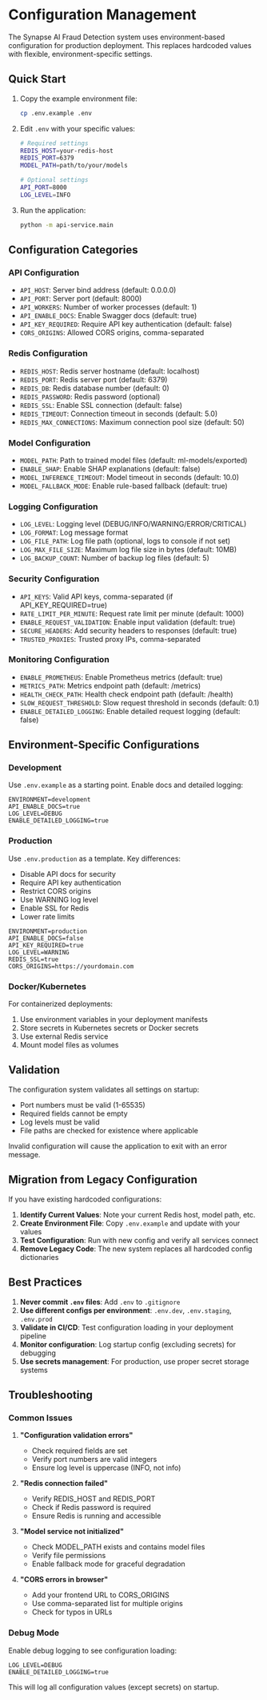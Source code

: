 # Configuration Management

The Synapse AI Fraud Detection system uses environment-based configuration for production deployment. This replaces hardcoded values with flexible, environment-specific settings.

## Quick Start

1. Copy the example environment file:
   ```bash
   cp .env.example .env
   ```

2. Edit `.env` with your specific values:
   ```bash
   # Required settings
   REDIS_HOST=your-redis-host
   REDIS_PORT=6379
   MODEL_PATH=path/to/your/models
   
   # Optional settings
   API_PORT=8000
   LOG_LEVEL=INFO
   ```

3. Run the application:
   ```bash
   python -m api-service.main
   ```

## Configuration Categories

### API Configuration
- `API_HOST`: Server bind address (default: 0.0.0.0)
- `API_PORT`: Server port (default: 8000)
- `API_WORKERS`: Number of worker processes (default: 1)
- `API_ENABLE_DOCS`: Enable Swagger docs (default: true)
- `API_KEY_REQUIRED`: Require API key authentication (default: false)
- `CORS_ORIGINS`: Allowed CORS origins, comma-separated

### Redis Configuration
- `REDIS_HOST`: Redis server hostname (default: localhost)
- `REDIS_PORT`: Redis server port (default: 6379)
- `REDIS_DB`: Redis database number (default: 0)
- `REDIS_PASSWORD`: Redis password (optional)
- `REDIS_SSL`: Enable SSL connection (default: false)
- `REDIS_TIMEOUT`: Connection timeout in seconds (default: 5.0)
- `REDIS_MAX_CONNECTIONS`: Maximum connection pool size (default: 50)

### Model Configuration
- `MODEL_PATH`: Path to trained model files (default: ml-models/exported)
- `ENABLE_SHAP`: Enable SHAP explanations (default: false)
- `MODEL_INFERENCE_TIMEOUT`: Model timeout in seconds (default: 10.0)
- `MODEL_FALLBACK_MODE`: Enable rule-based fallback (default: true)

### Logging Configuration
- `LOG_LEVEL`: Logging level (DEBUG/INFO/WARNING/ERROR/CRITICAL)
- `LOG_FORMAT`: Log message format
- `LOG_FILE_PATH`: Log file path (optional, logs to console if not set)
- `LOG_MAX_FILE_SIZE`: Maximum log file size in bytes (default: 10MB)
- `LOG_BACKUP_COUNT`: Number of backup log files (default: 5)

### Security Configuration
- `API_KEYS`: Valid API keys, comma-separated (if API_KEY_REQUIRED=true)
- `RATE_LIMIT_PER_MINUTE`: Request rate limit per minute (default: 1000)
- `ENABLE_REQUEST_VALIDATION`: Enable input validation (default: true)
- `SECURE_HEADERS`: Add security headers to responses (default: true)
- `TRUSTED_PROXIES`: Trusted proxy IPs, comma-separated

### Monitoring Configuration
- `ENABLE_PROMETHEUS`: Enable Prometheus metrics (default: true)
- `METRICS_PATH`: Metrics endpoint path (default: /metrics)
- `HEALTH_CHECK_PATH`: Health check endpoint path (default: /health)
- `SLOW_REQUEST_THRESHOLD`: Slow request threshold in seconds (default: 0.1)
- `ENABLE_DETAILED_LOGGING`: Enable detailed request logging (default: false)

## Environment-Specific Configurations

### Development
Use `.env.example` as a starting point. Enable docs and detailed logging:
```
ENVIRONMENT=development
API_ENABLE_DOCS=true
LOG_LEVEL=DEBUG
ENABLE_DETAILED_LOGGING=true
```

### Production
Use `.env.production` as a template. Key differences:
- Disable API docs for security
- Require API key authentication
- Restrict CORS origins
- Use WARNING log level
- Enable SSL for Redis
- Lower rate limits

```
ENVIRONMENT=production
API_ENABLE_DOCS=false
API_KEY_REQUIRED=true
LOG_LEVEL=WARNING
REDIS_SSL=true
CORS_ORIGINS=https://yourdomain.com
```

### Docker/Kubernetes
For containerized deployments:
1. Use environment variables in your deployment manifests
2. Store secrets in Kubernetes secrets or Docker secrets
3. Use external Redis service
4. Mount model files as volumes

## Validation

The configuration system validates all settings on startup:
- Port numbers must be valid (1-65535)
- Required fields cannot be empty
- Log levels must be valid
- File paths are checked for existence where applicable

Invalid configuration will cause the application to exit with an error message.

## Migration from Legacy Configuration

If you have existing hardcoded configurations:

1. **Identify Current Values**: Note your current Redis host, model path, etc.
2. **Create Environment File**: Copy `.env.example` and update with your values
3. **Test Configuration**: Run with new config and verify all services connect
4. **Remove Legacy Code**: The new system replaces all hardcoded config dictionaries

## Best Practices

1. **Never commit `.env` files**: Add `.env` to `.gitignore`
2. **Use different configs per environment**: `.env.dev`, `.env.staging`, `.env.prod`
3. **Validate in CI/CD**: Test configuration loading in your deployment pipeline
4. **Monitor configuration**: Log startup config (excluding secrets) for debugging
5. **Use secrets management**: For production, use proper secret storage systems

## Troubleshooting

### Common Issues

1. **"Configuration validation errors"**
   - Check required fields are set
   - Verify port numbers are valid integers
   - Ensure log level is uppercase (INFO, not info)

2. **"Redis connection failed"**
   - Verify REDIS_HOST and REDIS_PORT
   - Check if Redis password is required
   - Ensure Redis is running and accessible

3. **"Model service not initialized"**
   - Check MODEL_PATH exists and contains model files
   - Verify file permissions
   - Enable fallback mode for graceful degradation

4. **"CORS errors in browser"**
   - Add your frontend URL to CORS_ORIGINS
   - Use comma-separated list for multiple origins
   - Check for typos in URLs

### Debug Mode

Enable debug logging to see configuration loading:
```
LOG_LEVEL=DEBUG
ENABLE_DETAILED_LOGGING=true
```

This will log all configuration values (except secrets) on startup.
